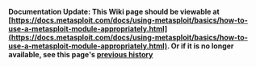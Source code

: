 <!-- Maintainers:  Please do not modify this file directly, create a pull request instead -->

**Documentation Update: This Wiki page should be viewable at [https://docs.metasploit.com/docs/using-metasploit/basics/how-to-use-a-metasploit-module-appropriately.html](https://docs.metasploit.com/docs/using-metasploit/basics/how-to-use-a-metasploit-module-appropriately.html). Or if it is no longer available, see this page's [previous history](./_history)**

